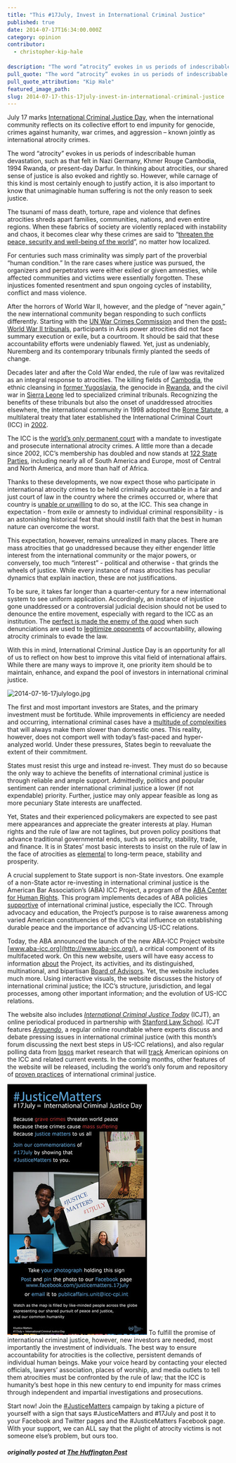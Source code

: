 ```yaml
---
title: "This #17July, Invest in International Criminal Justice"
published: true
date: 2014-07-17T16:34:00.000Z
category: opinion
contributor:
  - christopher-kip-hale

description: "The word “atrocity” evokes in us periods of indescribable human devastation, such as that felt in Nazi Germany, Khmer Rouge Cambodia, 1994 Rwanda, or present-day Darfur."
pull_quote: "The word “atrocity” evokes in us periods of indescribable human devastation, such as that felt in Nazi Germany, Khmer Rouge Cambodia, 1994 Rwanda, or present-day Darfur."
pull_quote_attribution: "Kip Hale"
featured_image_path:
slug: 2014-07-17-this-17july-invest-in-international-criminal-justice
---
```


July 17 marks [International Criminal Justice Day](http://www.icc-cpi.int/en_menus/icc/press%20and%20media/press%20releases/pages/pr1018.aspx), when the international community reflects on its collective effort to end impunity for genocide, crimes against humanity, war crimes, and aggression – known jointly as international atrocity crimes.

The word “atrocity” evokes in us periods of indescribable human devastation, such as that felt in Nazi Germany, Khmer Rouge Cambodia, 1994 Rwanda, or present-day Darfur. In thinking about atrocities, our shared sense of justice is also evoked and rightly so. However, while carnage of this kind is most certainly enough to justify action, it is also important to know that unimaginable human suffering is not the only reason to seek justice.

The tsunami of mass death, torture, rape and violence that defines atrocities shreds apart families, communities, nations, and even entire regions. When these fabrics of society are violently replaced with instability and chaos, it becomes clear why these crimes are said to “[threaten the peace, security and well-being of the world](http://www.icc-cpi.int/iccdocs/asp_docs/Resolutions/RC-Decl.1-ENG.pdf)”, no matter how localized.

For centuries such mass criminality was simply part of the proverbial “human condition.” In the rare cases where justice was pursued, the organizers and perpetrators were either exiled or given amnesties, while affected communities and victims were essentially forgotten. These injustices fomented resentment and spun ongoing cycles of instability, conflict and mass violence.

After the horrors of World War II, however, and the pledge of “never again,” the new international community began responding to such conflicts differently. Starting with the [UN War Crimes Commission](http://www.unwcc.org/) and then the [post-World War II tribunals](https://history.state.gov/milestones/1945-1952/nuremberg), participants in Axis power atrocities did not face summary execution or exile, but a courtroom. It should be said that these accountability efforts were undeniably flawed. Yet, just as undeniably, Nuremberg and its contemporary tribunals firmly planted the seeds of change.

Decades later and after the Cold War ended, the rule of law was revitalized as an integral response to atrocities. The killing fields of [Cambodia](http://www.eccc.gov.kh/en), the ethnic cleansing in [former Yugoslavia](http://www.icty.org/), the genocide in [Rwanda](http://www.unictr.org/), and the civil war in [Sierra Leone](http://www.rscsl.org/) led to specialized criminal tribunals. Recognizing the benefits of these tribunals but also the onset of unaddressed atrocities elsewhere, the international community in 1998 adopted the [Rome Statute](http://legal.un.org/icc/statute/romefra.htm), a multilateral treaty that later established the International Criminal Court (ICC) in [2002](http://www.icc-cpi.int/iccdocs/PIDS/TL/timeline.html).

The ICC is the [world’s only permanent court](http://www.icc-cpi.int/EN_Menus/icc/Pages/default.aspx) with a mandate to investigate and prosecute international atrocity crimes. A little more than a decade since 2002, ICC’s membership has doubled and now stands at [122 State Parties](http://www.icc-cpi.int/en_menus/asp/states%20parties/Pages/the%20states%20parties%20to%20the%20rome%20statute.aspx), including nearly all of South America and Europe, most of Central and North America, and more than half of Africa.

Thanks to these developments, we now expect those who participate in international atrocity crimes to be held criminally accountable in a fair and just court of law in the country where the crimes occurred or, where that country is [unable or unwilling](http://www.icc-cpi.int/en_menus/icc/about%20the%20court/icc%20at%20a%20glance/Pages/icc%20at%20a%20glance.aspx) to do so, at the ICC. This sea change in expectation - from exile or amnesty to individual criminal responsibility - is an astonishing historical feat that should instill faith that the best in human nature can overcome the worst.

This expectation, however, remains unrealized in many places. There are mass atrocities that go unaddressed because they either engender little interest from the international community or the major powers, or conversely, too much “interest” - political and otherwise - that grinds the wheels of justice. While every instance of mass atrocities has peculiar dynamics that explain inaction, these are not justifications.

To be sure, it takes far longer than a quarter-century for a new international system to see uniform application. Accordingly, an instance of injustice gone unaddressed or a controversial judicial decision should not be used to denounce the entire movement, especially with regard to the ICC as an institution. The [perfect is made the enemy of the good](http://blogs.lse.ac.uk/mec/2014/03/12/justice-impossible-the-icc-and-syria/) when such denunciations are used to [legitimize opponents](http://www.globalpost.com/dispatch/news/regions/africa/kenya/140325/how-kenya-beat-the-international-criminal-court) of accountability, allowing atrocity criminals to evade the law.

With this in mind, International Criminal Justice Day is an opportunity for all of us to reflect on how best to improve this vital field of international affairs. While there are many ways to improve it, one priority item should be to maintain, enhance, and expand the pool of investors in international criminal justice.

![2014-07-16-17julylogo.jpg](http://images.huffingtonpost.com/2014-07-16-17julylogo-thumb.jpg)

The first and most important investors are States, and the primary investment must be fortitude. While improvements in efficiency are needed and occurring, international criminal cases have a [multitude of complexities](http://opiniojuris.org/2014/01/27/guest-post-ford-complexity-efficiency-international-criminal-courts/) that will always make them slower than domestic ones. This reality, however, does not comport well with today’s fast-paced and hyper-analyzed world. Under these pressures, States begin to reevaluate the extent of their commitment.

States must resist this urge and instead re-invest. They must do so because the only way to achieve the benefits of international criminal justice is through reliable and ample support. Admittedly, politics and popular sentiment can render international criminal justice a lower (if not expendable) priority. Further, justice may only appear feasible as long as more pecuniary State interests are unaffected.

Yet, States and their experienced policymakers are expected to see past mere appearances and appreciate the greater interests at play. Human rights and the rule of law are not taglines, but proven policy positions that advance traditional governmental ends, such as security, stability, trade, and finance. It is in States’ most basic interests to insist on the rule of law in the face of atrocities as [elemental](http://www.washingtonpost.com/entertainment/books/kathryn-sikkinks-the-justice-cascade-how-human-rights-prosecutions-are-changing-world-politics/2011/08/22/gIQAxk7M4L_story.html) to long-term peace, stability and prosperity.

A crucial supplement to State support is non-State investors. One example of a non-State actor re-investing in international criminal justice is the American Bar Association’s (ABA) ICC Project, a program of the [ABA Center for Human Rights](http://www.americanbar.org/groups/human_rights.html). This program implements decades of ABA policies [supportive](http://www.americanbar.org/news/abanews/aba-news-archives/2014/07/international_crimin.html) of international criminal justice, especially the ICC. Through advocacy and education, the Project’s purpose is to raise awareness among varied American constituencies of the ICC’s vital influence on establishing durable peace and the importance of advancing US-ICC relations.

Today, the ABA announced the launch of the new ABA-ICC Project website [www.aba-icc.org](http://www.aba-icc.org/), a critical component of its multifaceted work. On this new website, users will have easy access to information [about](http://www.aba-icc.org/the-aba-icc-project/about-the-project/) the Project, its activities, and its distinguished, multinational, and bipartisan [Board of Advisors](http://www.aba-icc.org/the-aba-icc-project/board-of-advisors/). Yet, the website includes much more. Using interactive visuals, the website discusses the history of international criminal justice; the ICC’s structure, jurisdiction, and legal processes, among other important information; and the evolution of US-ICC relations.

The website also includes _[International Criminal Justice Today](http://www.aba-icc.org/international-criminal-justice-today/)_ (ICJT), an online periodical produced in partnership with [Stanford Law School](https://www.law.stanford.edu/organizations/programs-and-centers/stanford-program-in-international-and-comparative-law). ICJT features _[Arguendo](http://www.aba-icc.org/arguendo/)_, a regular online roundtable where experts discuss and debate pressing issues in international criminal justice (with this month’s forum discussing the next best steps in US-ICC relations), and also regular polling data from [Ipsos](http://www.ipsos.com/) market research that will [track](http://www.aba-icc.org/ipsos/) American opinions on the ICC and related current events. In the coming months, other features of the website will be released, including the world’s only forum and repository of [proven practices](http://www.aba-icc.org/the-aba-icc-project/proven-practices/) of international criminal justice.

![2014-07-16-pr1018webEn.jpg](/assets/img/2014-07-16-pr1018webEn-thumb.jpg) To fulfill the promise of international criminal justice, however, new investors are needed, most importantly the investment of individuals. The best way to ensure accountability for atrocities is the collective, persistent demands of individual human beings. Make your voice heard by contacting your elected officials, lawyers’ association, places of worship, and media outlets to tell them atrocities must be confronted by the rule of law; that the ICC is humanity’s best hope in this new century to end impunity for mass crimes through independent and impartial investigations and prosecutions.

Start now! Join the [#JusticeMatters](http://www.icc-cpi.int/en_menus/icc/press%20and%20media/press%20releases/pages/pr1018.aspx) campaign by taking a picture of yourself with a sign that says #JusticeMatters and #17July and post it to your Facebook and Twitter pages and the #JusticeMatters Facebook page. With your support, we can ALL say that the plight of atrocity victims is not someone else’s problem, but ours too.

##### originally posted at [The Huffington Post](http://www.huffingtonpost.com/kip-hale/invest-in-international-criminal-justice_b_5590013.html)
